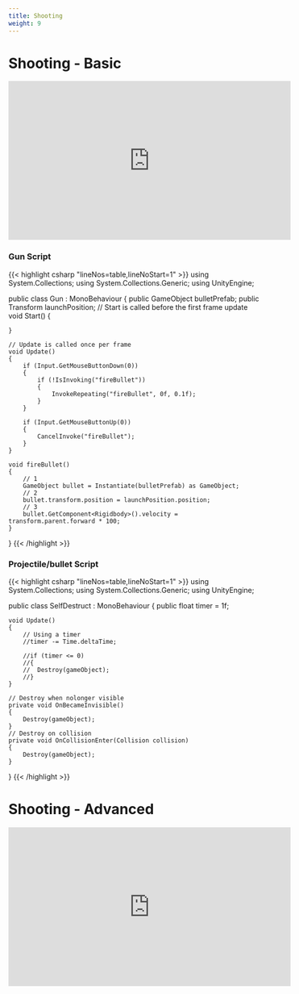 ```yaml
---
title: Shooting
weight: 9
---
```



# Shooting - Basic
<iframe width="560" height="315" src="https://www.youtube.com/embed/EwiUomzehKU" title="YouTube video player" frameborder="0" allow="accelerometer; autoplay; clipboard-write; encrypted-media; gyroscope; picture-in-picture" allowfullscreen></iframe>


### Gun Script
{{< highlight csharp "lineNos=table,lineNoStart=1" >}}
using System.Collections;
using System.Collections.Generic;
using UnityEngine;

public class Gun : MonoBehaviour
{
    public GameObject bulletPrefab;
    public Transform launchPosition;
    // Start is called before the first frame update
    void Start()
    {
        
    }

    // Update is called once per frame
    void Update()
    {
        if (Input.GetMouseButtonDown(0))
        {
            if (!IsInvoking("fireBullet"))
            {
                InvokeRepeating("fireBullet", 0f, 0.1f);
            }
        }

        if (Input.GetMouseButtonUp(0))
        {
            CancelInvoke("fireBullet");
        }
    }

    void fireBullet()
    {
        // 1
        GameObject bullet = Instantiate(bulletPrefab) as GameObject;
        // 2
        bullet.transform.position = launchPosition.position;
        // 3
        bullet.GetComponent<Rigidbody>().velocity = transform.parent.forward * 100;
    }

}
{{< /highlight >}}

### Projectile/bullet Script
{{< highlight csharp "lineNos=table,lineNoStart=1" >}}
using System.Collections;
using System.Collections.Generic;
using UnityEngine;

public class SelfDestruct : MonoBehaviour
{
	public float timer = 1f;

	void Update()
	{
		// Using a timer
		//timer -= Time.deltaTime;

		//if (timer <= 0)
		//{
		//	Destroy(gameObject);
		//}
	}

	// Destroy when nolonger visible
	private void OnBecameInvisible()
	{
		Destroy(gameObject);
	}
	// Destroy on collision
	private void OnCollisionEnter(Collision collision)
	{
		Destroy(gameObject);
	}
}
{{< /highlight >}}

# Shooting - Advanced
<iframe width="560" height="315" src="https://www.youtube.com/embed/wZ2UUOC17AY" title="YouTube video player" frameborder="0" allow="accelerometer; autoplay; clipboard-write; encrypted-media; gyroscope; picture-in-picture" allowfullscreen></iframe>

